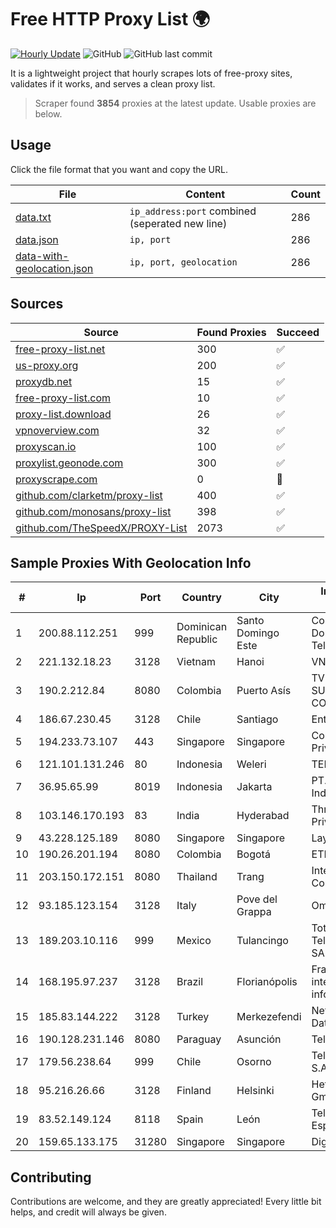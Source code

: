 
# Free HTTP Proxy List 🌍

[![Hourly Update](https://github.com/mertguvencli/http-proxy-list/actions/workflows/main.yml/badge.svg?branch=main)](https://github.com/mertguvencli/http-proxy-list/actions/workflows/main.yml)
![GitHub](https://img.shields.io/github/license/mertguvencli/http-proxy-list)
![GitHub last commit](https://img.shields.io/github/last-commit/mertguvencli/http-proxy-list)

It is a lightweight project that hourly scrapes lots of free-proxy sites, validates if it works, and serves a clean proxy list.


> Scraper found **3854** proxies at the latest update. Usable proxies are below.

## Usage

Click the file format that you want and copy the URL.


|File|Content|Count|
|----|-------|-----|
|[data.txt](https://raw.githubusercontent.com/mertguvencli/http-proxy-list/main/proxy-list/data.txt)|`ip_address:port` combined (seperated new line)|286|
|[data.json](https://raw.githubusercontent.com/mertguvencli/http-proxy-list/main/proxy-list/data.json)|`ip, port`|286|
|[data-with-geolocation.json](https://raw.githubusercontent.com/mertguvencli/http-proxy-list/main/proxy-list/data-with-geolocation.json)|`ip, port, geolocation`|286|

## Sources

|Source|Found Proxies|Succeed|
|------|-------------|-------|
|[free-proxy-list.net](https://free-proxy-list.net)|300|✅|
|[us-proxy.org](https://www.us-proxy.org)|200|✅|
|[proxydb.net](http://proxydb.net)|15|✅|
|[free-proxy-list.com](https://free-proxy-list.com/?page=&port=&type%5B%5D=http&type%5B%5D=https&up_time=0&search=Search)|10|✅|
|[proxy-list.download](https://www.proxy-list.download/HTTP)|26|✅|
|[vpnoverview.com](https://vpnoverview.com/privacy/anonymous-browsing/free-proxy-servers)|32|✅|
|[proxyscan.io](https://www.proxyscan.io)|100|✅|
|[proxylist.geonode.com](https://proxylist.geonode.com/api/proxy-list?limit=300&page=1&sort_by=lastChecked&sort_type=desc&protocols=http,https)|300|✅|
|[proxyscrape.com](https://api.proxyscrape.com/v2/?request=displayproxies&protocol=http&timeout=10000&country=all&ssl=all&anonymity=all)|0|🚫|
|[github.com/clarketm/proxy-list](https://raw.githubusercontent.com/clarketm/proxy-list/master/proxy-list-raw.txt)|400|✅|
|[github.com/monosans/proxy-list](https://raw.githubusercontent.com/monosans/proxy-list/main/proxies/http.txt)|398|✅|
|[github.com/TheSpeedX/PROXY-List](https://raw.githubusercontent.com/TheSpeedX/PROXY-List/master/http.txt)|2073|✅|


## Sample Proxies With Geolocation Info

|#|Ip|Port|Country|City|Internet Service Provider|
|-|--|----|-------|----|-------------------------|
|1|200.88.112.251|999|Dominican Republic|Santo Domingo Este|Compañía Dominicana de Teléfonos S. A.|
|2|221.132.18.23|3128|Vietnam|Hanoi|VNPT|
|3|190.2.212.84|8080|Colombia|Puerto Asís|TV AZTECA SUCURSAL COLOMBIA|
|4|186.67.230.45|3128|Chile|Santiago|Entel Chile S.A.|
|5|194.233.73.107|443|Singapore|Singapore|Contabo Asia Private Limited|
|6|121.101.131.246|80|Indonesia|Weleri|TERABIT|
|7|36.95.65.99|8019|Indonesia|Jakarta|PT. Telekomunikasi Indonesia|
|8|103.146.170.193|83|India|Hyderabad|Thrishul Broadband Private Ltd|
|9|43.228.125.189|8080|Singapore|Singapore|Layerstack Limited|
|10|190.26.201.194|8080|Colombia|Bogotá|ETB - Colombia|
|11|203.150.172.151|8080|Thailand|Trang|Internet Thailand Company Ltd.|
|12|93.185.123.154|3128|Italy|Pove del Grappa|Omegacom S.R.L.S.|
|13|189.203.10.116|999|Mexico|Tulancingo|Total Play Telecomunicaciones SA De CV|
|14|168.195.97.237|3128|Brazil|Florianópolis|Frasanet Prov. de internet e com. de info. ltda|
|15|185.83.144.222|3128|Turkey|Merkezefendi|Netinternet Datacenter|
|16|190.128.231.146|8080|Paraguay|Asunción|Telecel S.A.|
|17|179.56.238.64|999|Chile|Osorno|Telefonica del Sur S.A.|
|18|95.216.26.66|3128|Finland|Helsinki|Hetzner Online GmbH|
|19|83.52.149.124|8118|Spain|León|Telefonica de Espana SAU|
|20|159.65.133.175|31280|Singapore|Singapore|DigitalOcean, LLC|



## Contributing

Contributions are welcome, and they are greatly appreciated! Every
little bit helps, and credit will always be given.

